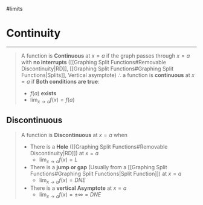 #limits 
# Continuity
---
> A function is **Continuous** at $x=a$ if the graph passes through $x=a$ with **no interrupts** ([[Graphing Split Functions#Removable Discontinuity|RD]], [[Graphing Split Functions#Graphing Split Functions|Splits]], Vertical asymptote)
> $\therefore$ a function is **continuous** at $x=a$ if **Both conditions are true**:
> - $f(a)$ **exists**
> - $\lim_{x\to{a}}f(x)=f(a)$
## Discontinuous
> A function is **Discontinuous** at $x=a$ when
> - There is a **Hole** ([[Graphing Split Functions#Removable Discontinuity|RD]]) at $x=a$
> 	- $\lim_{x\to{a}}f(x)=L$
> - There is a **jump or gap** (Usually from a [[Graphing Split Functions#Graphing Split Functions|Split Function]]) at $x=a$
> 	- $\lim_{x\to{a}}f(x) = DNE$
> - There is a **vertical Asymptote** at $x=a$
> 	- $\lim_{x\to{a}}f(x)=\pm\infty=DNE$

